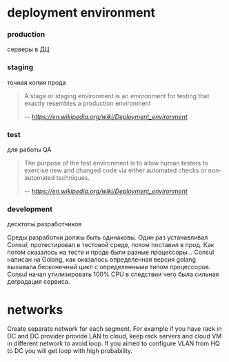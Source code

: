 # deployment environment

### production
серверы в ДЦ

### staging
точная копия прода
> A stage or staging environment is an environment for testing that exactly resembles a production environment
>
> -- <cite>https://en.wikipedia.org/wiki/Deployment_environment</cite>

### test 
для работы QA
> The purpose of the test environment is to allow human testers to exercise new and changed code via either automated checks or non-automated techniques.
>
> -- <cite>https://en.wikipedia.org/wiki/Deployment_environment</cite>

### development
десктопы разработчиков


Среды разработки должы быть одинаковы.
Один раз устанавливал Consul, протестировал в тестовой среде, потом поставил в прод. Как потом оказалось на тесте и проде были разные процессоры... Consul написан на Golang, как оказалось определенная версия golang вызывала бесконечный цикл с определенными типом процессоров. Consul начал утилизировать 100% CPU в следствии чего была сильная деградация сервиса.

# networks

Create separate network for each segment. For example if you have rack in DC and DC provider provide LAN to cloud, keep rack servers and cloud VM in different network to avoid loop. If you aimed to configure VLAN from HQ to DC you will get loop with high probability.

